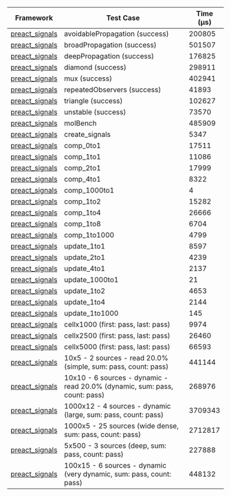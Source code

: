 | Framework | Test Case | Time (μs) |
| --- | --- | --- |
| [preact_signals](https://pub.dev/packages/preact_signals) | avoidablePropagation (success) | 200805 |
| [preact_signals](https://pub.dev/packages/preact_signals) | broadPropagation (success) | 501507 |
| [preact_signals](https://pub.dev/packages/preact_signals) | deepPropagation (success) | 176825 |
| [preact_signals](https://pub.dev/packages/preact_signals) | diamond (success) | 298911 |
| [preact_signals](https://pub.dev/packages/preact_signals) | mux (success) | 402941 |
| [preact_signals](https://pub.dev/packages/preact_signals) | repeatedObservers (success) | 41893 |
| [preact_signals](https://pub.dev/packages/preact_signals) | triangle (success) | 102627 |
| [preact_signals](https://pub.dev/packages/preact_signals) | unstable (success) | 73570 |
| [preact_signals](https://pub.dev/packages/preact_signals) | molBench | 485909 |
| [preact_signals](https://pub.dev/packages/preact_signals) | create_signals | 5347 |
| [preact_signals](https://pub.dev/packages/preact_signals) | comp_0to1 | 17511 |
| [preact_signals](https://pub.dev/packages/preact_signals) | comp_1to1 | 11086 |
| [preact_signals](https://pub.dev/packages/preact_signals) | comp_2to1 | 17999 |
| [preact_signals](https://pub.dev/packages/preact_signals) | comp_4to1 | 8322 |
| [preact_signals](https://pub.dev/packages/preact_signals) | comp_1000to1 | 4 |
| [preact_signals](https://pub.dev/packages/preact_signals) | comp_1to2 | 15282 |
| [preact_signals](https://pub.dev/packages/preact_signals) | comp_1to4 | 26666 |
| [preact_signals](https://pub.dev/packages/preact_signals) | comp_1to8 | 6704 |
| [preact_signals](https://pub.dev/packages/preact_signals) | comp_1to1000 | 4799 |
| [preact_signals](https://pub.dev/packages/preact_signals) | update_1to1 | 8597 |
| [preact_signals](https://pub.dev/packages/preact_signals) | update_2to1 | 4239 |
| [preact_signals](https://pub.dev/packages/preact_signals) | update_4to1 | 2137 |
| [preact_signals](https://pub.dev/packages/preact_signals) | update_1000to1 | 21 |
| [preact_signals](https://pub.dev/packages/preact_signals) | update_1to2 | 4653 |
| [preact_signals](https://pub.dev/packages/preact_signals) | update_1to4 | 2144 |
| [preact_signals](https://pub.dev/packages/preact_signals) | update_1to1000 | 145 |
| [preact_signals](https://pub.dev/packages/preact_signals) | cellx1000 (first: pass, last: pass) | 9974 |
| [preact_signals](https://pub.dev/packages/preact_signals) | cellx2500 (first: pass, last: pass) | 26460 |
| [preact_signals](https://pub.dev/packages/preact_signals) | cellx5000 (first: pass, last: pass) | 66593 |
| [preact_signals](https://pub.dev/packages/preact_signals) | 10x5 - 2 sources - read 20.0% (simple, sum: pass, count: pass) | 441144 |
| [preact_signals](https://pub.dev/packages/preact_signals) | 10x10 - 6 sources - dynamic - read 20.0% (dynamic, sum: pass, count: pass) | 268976 |
| [preact_signals](https://pub.dev/packages/preact_signals) | 1000x12 - 4 sources - dynamic (large, sum: pass, count: pass) | 3709343 |
| [preact_signals](https://pub.dev/packages/preact_signals) | 1000x5 - 25 sources (wide dense, sum: pass, count: pass) | 2712817 |
| [preact_signals](https://pub.dev/packages/preact_signals) | 5x500 - 3 sources (deep, sum: pass, count: pass) | 227888 |
| [preact_signals](https://pub.dev/packages/preact_signals) | 100x15 - 6 sources - dynamic (very dynamic, sum: pass, count: pass) | 448132 |
